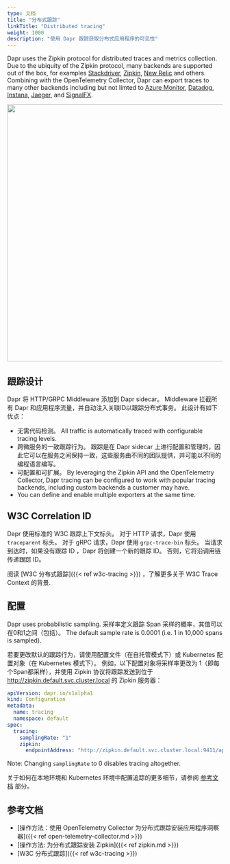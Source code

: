 ```yaml
---
type: 文档
title: "分布式跟踪"
linkTitle: "Distributed tracing"
weight: 1000
description: "使用 Dapr 跟踪获取分布式应用程序的可见性"
---
```


Dapr uses the Zipkin protocol for distributed traces and metrics collection. Due to the ubiquity of the Zipkin protocol, many backends are supported out of the box, for examples [Stackdriver](https://cloud.google.com/stackdriver), [Zipkin](https://zipkin.io), [New Relic](https://newrelic.com) and others. Combining with the OpenTelemetry Collector, Dapr can export traces to many other backends including but not limted to [Azure Monitor](https://azure.microsoft.com/en-us/services/monitor/), [Datadog](https://www.datadoghq.com), [Instana](https://www.instana.com), [Jaeger](https://www.jaegertracing.io/), and [SignalFX](https://www.signalfx.com/).

<img src="/images/tracing.png" width=600>

## 跟踪设计

Dapr 将 HTTP/GRPC Middleware 添加到 Dapr sidecar。 Middleware 拦截所有 Dapr 和应用程序流量，并自动注入关联ID以跟踪分布式事务。 此设计有如下优点：

* 无需代码检测。 All traffic is automatically traced with configurable tracing levels.
* 跨微服务的一致跟踪行为。 跟踪是在 Dapr sidecar 上进行配置和管理的，因此它可以在服务之间保持一致，这些服务由不同的团队提供，并可能以不同的编程语言编写。
* 可配置和可扩展。 By leveraging the Zipkin API and the OpenTelemetry Collector, Dapr tracing can be configured to work with popular tracing backends, including custom backends a customer may have.
* You can define and enable multiple exporters at the same time.

## W3C Correlation ID

Dapr 使用标准的 W3C 跟踪上下文标头。 对于 HTTP 请求，Dapr 使用 `traceparent` 标头。 对于 gRPC 请求，Dapr 使用 `grpc-trace-bin` 标头。   当请求到达时，如果没有跟踪 ID ，Dapr 将创建一个新的跟踪 ID。 否则，它将沿调用链传递跟踪 ID。

阅读 [W3C 分布式跟踪]({{< ref w3c-tracing >}}) ，了解更多关于 W3C Trace Context 的背景.

## 配置

Dapr uses probabilistic sampling. 采样率定义跟踪 Span 采样的概率，其值可以在0和1之间（包括）。 The default sample rate is 0.0001 (i.e. 1 in 10,000 spans is sampled).

若要更改默认的跟踪行为，请使用配置文件（在自托管模式下）或 Kubernetes 配置对象（在 Kubernetes 模式下）。 例如，以下配置对象将采样率更改为 1（即每个Span都采样），并使用 Zipkin 协议将跟踪发送到位于 http://zipkin.default.svc.cluster.local 的 Zipkin 服务器：

```yaml
apiVersion: dapr.io/v1alpha1
kind: Configuration
metadata:
  name: tracing
  namespace: default
spec:
  tracing:
    samplingRate: "1"
    zipkin:
      endpointAddress: "http://zipkin.default.svc.cluster.local:9411/api/v2/spans"
```

Note: Changing `samplingRate` to 0 disables tracing altogether.

关于如何在本地环境和 Kubernetes 环境中配置追踪的更多细节，请参阅 [参考文档](#references) 部分。

## 参考文档

- [操作方法：使用 OpenTelemetry Collector 为分布式跟踪安装应用程序洞察器]({{< ref open-telemetry-collector.md >}})
- [操作方法: 为分布式跟踪安装 Zipkin]({{< ref zipkin.md >}})
- [W3C 分布式跟踪]({{< ref w3c-tracing >}})

